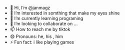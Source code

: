 - 👋 Hi, I’m @janmagz
- 👀 I’m interested in somthing that make my eyes shine
- 🌱 I’m currently learning programing 
- 💞️ I’m looking to collaborate on ...
- 📫 How to reach me by tiktok
- 😄 Pronouns: he, his , him
- ⚡ Fun fact: i like playing games

<!---
janmagz/janmagz is a ✨ special ✨ repository because its `README.md` (this file) appears on your GitHub profile.
You can click the Preview link to take a look at your changes.
--->
